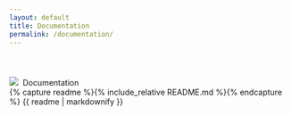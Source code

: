```yaml
---
layout: default
title: Documentation
permalink: /documentation/
---
```


<div style="padding: 20px;"></div>
<div class="windowbar"><img src="../buttons.png">&nbsp;&nbsp;Documentation</div>
<div class="window-content">
{% capture readme %}{% include_relative README.md %}{% endcapture %}
{{ readme | markdownify }}
</div>
